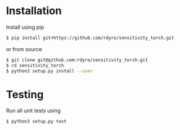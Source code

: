 # Installation

Install using pip
```bash
$ pip install git+https://github.com/rdyro/sensitivity_torch.git
```
or from source
```bash
$ git clone git@github.com:rdyro/sensitivity_torch.git
$ cd sensitivity_torch
$ python3 setup.py install --user
```

# Testing

Run all unit tests using
```bash
$ python3 setup.py test
```
